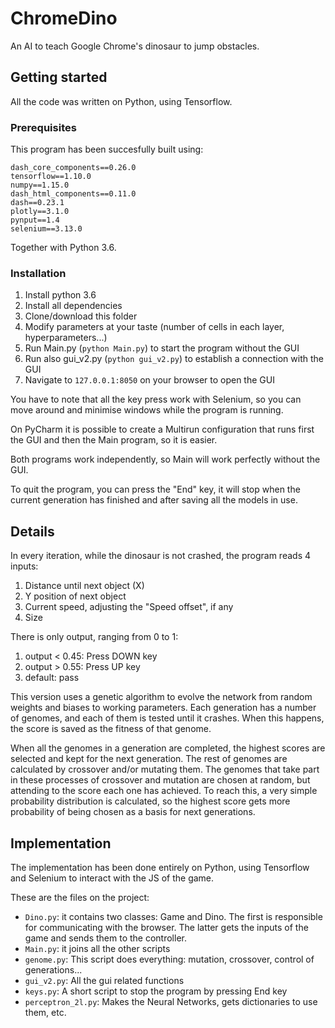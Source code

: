 # ChromeDino
An AI to teach Google Chrome's dinosaur to jump obstacles.

## Getting started
All the code was written on Python, using Tensorflow.

### Prerequisites
This program has been succesfully built using:

```
dash_core_components==0.26.0
tensorflow==1.10.0
numpy==1.15.0
dash_html_components==0.11.0
dash==0.23.1
plotly==3.1.0
pynput==1.4
selenium==3.13.0
```

Together with Python 3.6.

### Installation
1. Install python 3.6
2. Install all dependencies
3. Clone/download this folder
4. Modify parameters at your taste (number of cells in each layer, hyperparameters...)
5. Run Main.py (```python Main.py```) to start the program without the GUI
6. Run also gui_v2.py (```python gui_v2.py```) to establish a connection with the GUI
7. Navigate to ```127.0.0.1:8050``` on your browser to open the GUI

You have to note that all the key press work with Selenium, so you can move around and minimise windows while the program is running.

On PyCharm it is possible to create a Multirun configuration that runs first the GUI and then the Main program, so it is easier.

Both programs work independently, so Main will work perfectly without the GUI.

To quit the program, you can press the "End" key, it will stop when the current generation has finished and after saving all the models in use.

## Details
In every iteration, while the dinosaur is not crashed, the program reads 4 inputs:
1. Distance until next object (X)
2. Y position of next object
3. Current speed, adjusting the "Speed offset", if any
4. Size

There is only output, ranging from 0 to 1:
1. output < 0.45: Press DOWN key
2. output > 0.55: Press UP key
3. default: pass

This version uses a genetic algorithm to evolve the network from random weights and biases to working parameters. Each generation has a number of genomes, and each of them is tested until it crashes. When this happens, the score is saved as the fitness of that genome.

When all the genomes in a generation are completed, the highest scores are selected and kept for the next generation. The rest of genomes are calculated by crossover and/or mutating them. The genomes that take part in these processes of crossover and mutation are chosen at random, but attending to the score each one has achieved. To reach this, a very simple probability distribution is calculated, so the highest score gets more probability of being chosen as a basis for next generations.

## Implementation
The implementation has been done entirely on Python, using Tensorflow and Selenium to interact with the JS of the game.

These are the files on the project:
* ```Dino.py```: it contains two classes: Game and Dino. The first is responsible for communicating with the browser. The latter gets the inputs of the game and sends them to the controller.
* ```Main.py```: it joins all the other scripts
* ```genome.py```: This script does everything: mutation, crossover, control of generations...
* ```gui_v2.py```: All the gui related functions
* ```keys.py```: A short script to stop the program by pressing End key
* ```perceptron_2l.py```: Makes the Neural Networks, gets dictionaries to use them, etc.
